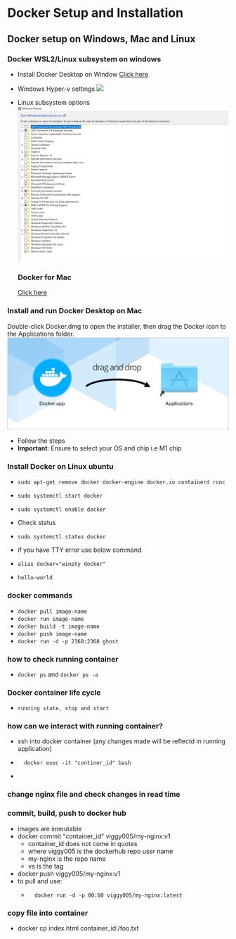 # Docker Setup and Installation
## Docker setup on Windows, Mac and Linux
### Docker WSL2/Linux subsystem on windows

- Install Docker Desktop on Window [Click here](https://docs.docker.com/desktop/windows/install/)
- Windows Hyper-v settings
![](../images/Hyper-v-settings%20(2).png)
- Linux subsystem options 
![](images/docker_settings.png)

  ### Docker for Mac
  [Click here](https://docs.docker.com/desktop/mac/install/)

### Install and run Docker Desktop on Mac
Double-click Docker.dmg to open the installer, then drag the Docker icon to the Applications folder.
![](images/docker-app-drag.png)

- Follow the steps
-  **Important**: Ensure to select your OS and chip i.e M1 chip

### Install Docker on Linux ubuntu
- `sudo apt-get remove docker docker-engine docker.io containerd runc`
- `sudo systemctl start docker`
- `sudo systemctl enable docker`
- Check status
- `sudo systemctl status docker`
- if you have TTY error use below command
- `alias docker="winpty docker"`



- `hello-world` 
### docker commands 
- `docker pull image-name`
- `docker run image-name`
- `docker build -t image-name`
- `docker push image-name`
- `docker run -d -p 2368:2368 ghost`
### how to check running container
- `docker ps` and `docker ps -a` 

### Docker container life cycle 
- `running state, stop and start`
  
### how can we interact with running container?
- ssh into docker container (any changes made will be reflectd in running application)
-       docker exec -it "continer_id" bash
-
### change nginx file and check changes in read time

### commit, build, push to docker hub
- images are immutable
- docker commit "container_id" viggy005/my-nginx:v1
  - container_id does not come in quotes
  - where viggy005 is the dockerhub repo user name
  - my-nginx is the repo name
  - vs is the tag
- docker push viggy005/my-nginx:v1
- to pull and use:
  -       docker run -d -p 80:80 viggy005/my-nginx:latest


### copy file into container
-  docker cp index.html container_id:/foo.txt





